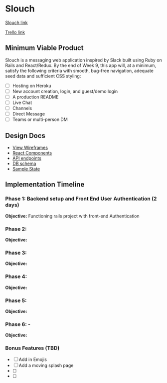 # Slouch

[Slouch link][heroku]

[Trello link][trello]

[heroku]: http://www.herokuapp.com
[trello]: https://trello.com/b/RFTgmfpn/slouch

## Minimum Viable Product

Slouch is a messaging web application inspired by Slack built using Ruby on Rails
and React/Redux. By the end of Week 9, this app will, at a minimum, satisfy the
following criteria with smooth, bug-free navigation, adequate seed data and
sufficient CSS styling:

- [ ] Hosting on Heroku
- [ ] New account creation, login, and guest/demo login
- [ ] A production README
- [ ] Live Chat
- [ ] Channels
- [ ] Direct Message
- [ ] Teams or multi-person DM

## Design Docs
* [View Wireframes][wireframes]
* [React Components][components]
* [API endpoints][api-endpoints]
* [DB schema][schema]
* [Sample State][sample-state]

[wireframes]: docs/wireframes
[components]: docs/component-hierarchy.md
[sample-state]: docs/sample-state.md
[api-endpoints]: docs/api-endpoints.md
[schema]: docs/schema.md

## Implementation Timeline

### Phase 1: Backend setup and Front End User Authentication (2 days)

**Objective:** Functioning rails project with front-end Authentication

### Phase 2:

**Objective:**

### Phase 3:

**Objective:**

### Phase 4:

**Objective:**

### Phase 5:

**Objective:**

### Phase 6: -

**Objective:**

### Bonus Features (TBD)
- [ ] Add in Emojis
- [ ] Add a moving splash page
- [ ]
- [ ]
